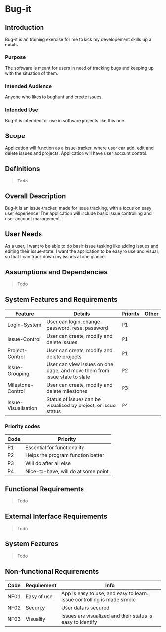 # Bug-it

## Introduction
Bug-it is an training exercise for me to kick my developement skills up a notch.

### Purpose
The software is meant for users in need of tracking bugs and keeping up with the situation of them.

### Intended Audience
Anyone who likes to bughunt and create issues.

### Intended Use
Bug-it is intended for use in software projects like this one.

## Scope

Application will function as a issue-tracker, where user can add, edit and delete issues and projects. 
Application will have user account control.

## Definitions

>Todo
 
## Overall Description

Bug-it is an issue-tracker, made for issue tracking, with a focus on easy user experience. The application will include basic issue controlling and user account management.


## User Needs

As a user, I want to be able to do basic issue tasking like adding issues and editing their issue-state. I want the application to be easy to use and visual, so that I can track down my issues at one glance.


## Assumptions and Dependencies

>Todo
 

## System Features and Requirements

| Feature | Details | Priority | Other |
|---|---|---|---|
| Login-System | User can login, change password, reset password | P1 |   |
| Issue-Control | User can create, modify and delete issues | P1 |   |
| Project-Control | User can create, modify and delete projects | P1 |   |
| Issue-Grouping | User can view issues on one page, and move them from issue state to state | P2 |   |
| Milestone-Control | User can create, modify and delete milestones | P3 |   |
| Issue-Visualisation | Status of issues can be visualised by project, or issue status  | P4 |   |

### Priority codes
| Code | Priority |
|---|---|
| P1 | Essential for functionality |
| P2 | Helps the program function better |
| P3 | Will do after all else |
| P4 | Nice-to-have, will do at some point |

## Functional Requirements

>Todo
 

## External Interface Requirements

>Todo
 
## System Features

>Todo
 
## Non-functional Requirements

| Code | Requirement | Info |
|---|---|---|
| NF01  | Easy of use | App is easy to use, and easy to learn. Issue controlling is made simple |
| NF02  | Security | User data is secured |
| NF03  | Visuality | Issues are visualized and their status is easy to identify  | 
